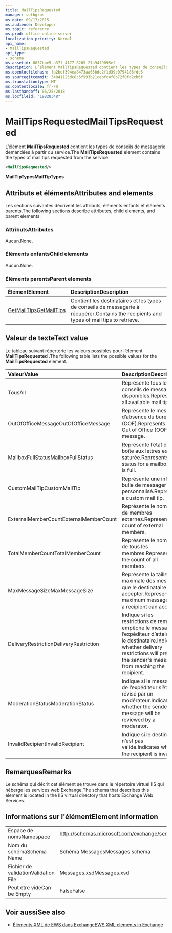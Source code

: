 ```yaml
---
title: MailTipsRequested
manager: sethgros
ms.date: 09/17/2015
ms.audience: Developer
ms.topic: reference
ms.prod: office-online-server
localization_priority: Normal
api_name:
- MailTipsRequested
api_type:
- schema
ms.assetid: 8037bbe5-a37f-4f77-8209-27a94f9095ef
description: L’élément MailTipsRequested contient les types de conseils de messagerie demandées à partir du service.
ms.openlocfilehash: fa2bef394ea8473aa65bdc2f1d39c0794186fdc6
ms.sourcegitcommit: 34041125dc8c5f993b21cebfc4f8b72f0fd2cb6f
ms.translationtype: MT
ms.contentlocale: fr-FR
ms.lasthandoff: 06/25/2018
ms.locfileid: "19828348"
---
```

# <a name="mailtipsrequested"></a><span data-ttu-id="da019-103">MailTipsRequested</span><span class="sxs-lookup"><span data-stu-id="da019-103">MailTipsRequested</span></span>

<span data-ttu-id="da019-104">L’élément **MailTipsRequested** contient les types de conseils de messagerie demandées à partir du service.</span><span class="sxs-lookup"><span data-stu-id="da019-104">The **MailTipsRequested** element contains the types of mail tips requested from the service.</span></span> 
  
```XML
<MailTipsRequested/>
```

 <span data-ttu-id="da019-105">**MailTipTypes**</span><span class="sxs-lookup"><span data-stu-id="da019-105">**MailTipTypes**</span></span>
## <a name="attributes-and-elements"></a><span data-ttu-id="da019-106">Attributs et éléments</span><span class="sxs-lookup"><span data-stu-id="da019-106">Attributes and elements</span></span>

<span data-ttu-id="da019-107">Les sections suivantes décrivent les attributs, éléments enfants et éléments parents.</span><span class="sxs-lookup"><span data-stu-id="da019-107">The following sections describe attributes, child elements, and parent elements.</span></span>
  
### <a name="attributes"></a><span data-ttu-id="da019-108">Attributs</span><span class="sxs-lookup"><span data-stu-id="da019-108">Attributes</span></span>

<span data-ttu-id="da019-109">Aucun.</span><span class="sxs-lookup"><span data-stu-id="da019-109">None.</span></span>
  
### <a name="child-elements"></a><span data-ttu-id="da019-110">Éléments enfants</span><span class="sxs-lookup"><span data-stu-id="da019-110">Child elements</span></span>

<span data-ttu-id="da019-111">Aucun.</span><span class="sxs-lookup"><span data-stu-id="da019-111">None.</span></span>
  
### <a name="parent-elements"></a><span data-ttu-id="da019-112">Éléments parents</span><span class="sxs-lookup"><span data-stu-id="da019-112">Parent elements</span></span>

|<span data-ttu-id="da019-113">**Élément**</span><span class="sxs-lookup"><span data-stu-id="da019-113">**Element**</span></span>|<span data-ttu-id="da019-114">**Description**</span><span class="sxs-lookup"><span data-stu-id="da019-114">**Description**</span></span>|
|:-----|:-----|
|[<span data-ttu-id="da019-115">GetMailTips</span><span class="sxs-lookup"><span data-stu-id="da019-115">GetMailTips</span></span>](getmailtips.md) <br/> |<span data-ttu-id="da019-116">Contient les destinataires et les types de conseils de messagerie à récupérer.</span><span class="sxs-lookup"><span data-stu-id="da019-116">Contains the recipients and types of mail tips to retrieve.</span></span>  <br/> |
   
## <a name="text-value"></a><span data-ttu-id="da019-117">Valeur de texte</span><span class="sxs-lookup"><span data-stu-id="da019-117">Text value</span></span>

<span data-ttu-id="da019-118">Le tableau suivant répertorie les valeurs possibles pour l’élément **MailTipsRequested** .</span><span class="sxs-lookup"><span data-stu-id="da019-118">The following table lists the possible values for the **MailTipsRequested** element.</span></span> 
  
|<span data-ttu-id="da019-119">**Valeur**</span><span class="sxs-lookup"><span data-stu-id="da019-119">**Value**</span></span>|<span data-ttu-id="da019-120">**Description**</span><span class="sxs-lookup"><span data-stu-id="da019-120">**Description**</span></span>|
|:-----|:-----|
|<span data-ttu-id="da019-121">Tous</span><span class="sxs-lookup"><span data-stu-id="da019-121">All</span></span>  <br/> |<span data-ttu-id="da019-122">Représente tous les conseils de messagerie disponibles.</span><span class="sxs-lookup"><span data-stu-id="da019-122">Represents all available mail tips.</span></span>  <br/> |
|<span data-ttu-id="da019-123">OutOfOfficeMessage</span><span class="sxs-lookup"><span data-stu-id="da019-123">OutOfOfficeMessage</span></span>  <br/> |<span data-ttu-id="da019-124">Représente le message d’absence du bureau (OOF).</span><span class="sxs-lookup"><span data-stu-id="da019-124">Represents the Out of Office (OOF) message.</span></span>  <br/> |
|<span data-ttu-id="da019-125">MailboxFullStatus</span><span class="sxs-lookup"><span data-stu-id="da019-125">MailboxFullStatus</span></span>  <br/> |<span data-ttu-id="da019-126">Représente l’état d’une boîte aux lettres est saturée.</span><span class="sxs-lookup"><span data-stu-id="da019-126">Represents the status for a mailbox that is full.</span></span>  <br/> |
|<span data-ttu-id="da019-127">CustomMailTip</span><span class="sxs-lookup"><span data-stu-id="da019-127">CustomMailTip</span></span>  <br/> |<span data-ttu-id="da019-128">Représente une info-bulle de messagerie personnalisé.</span><span class="sxs-lookup"><span data-stu-id="da019-128">Represents a custom mail tip.</span></span>  <br/> |
|<span data-ttu-id="da019-129">ExternalMemberCount</span><span class="sxs-lookup"><span data-stu-id="da019-129">ExternalMemberCount</span></span>  <br/> |<span data-ttu-id="da019-130">Représente le nombre de membres externes.</span><span class="sxs-lookup"><span data-stu-id="da019-130">Represents the count of external members.</span></span>  <br/> |
|<span data-ttu-id="da019-131">TotalMemberCount</span><span class="sxs-lookup"><span data-stu-id="da019-131">TotalMemberCount</span></span>  <br/> |<span data-ttu-id="da019-132">Représente le nombre de tous les membres.</span><span class="sxs-lookup"><span data-stu-id="da019-132">Represents the count of all members.</span></span>  <br/> |
|<span data-ttu-id="da019-133">MaxMessageSize</span><span class="sxs-lookup"><span data-stu-id="da019-133">MaxMessageSize</span></span>  <br/> |<span data-ttu-id="da019-134">Représente la taille maximale des messages que le destinataire peut accepter.</span><span class="sxs-lookup"><span data-stu-id="da019-134">Represents the maximum message size a recipient can accept.</span></span>  <br/> |
|<span data-ttu-id="da019-135">DeliveryRestriction</span><span class="sxs-lookup"><span data-stu-id="da019-135">DeliveryRestriction</span></span>  <br/> |<span data-ttu-id="da019-136">Indique si les restrictions de remise empêche le message de l’expéditeur d’atteindre le destinataire.</span><span class="sxs-lookup"><span data-stu-id="da019-136">Indicates whether delivery restrictions will prevent the sender's message from reaching the recipient.</span></span>  <br/> |
|<span data-ttu-id="da019-137">ModerationStatus</span><span class="sxs-lookup"><span data-stu-id="da019-137">ModerationStatus</span></span>  <br/> |<span data-ttu-id="da019-138">Indique si le message de l’expéditeur s’être révisé par un modérateur.</span><span class="sxs-lookup"><span data-stu-id="da019-138">Indicates whether the sender's message will be reviewed by a moderator.</span></span>  <br/> |
|<span data-ttu-id="da019-139">InvalidRecipient</span><span class="sxs-lookup"><span data-stu-id="da019-139">InvalidRecipient</span></span>  <br/> |<span data-ttu-id="da019-140">Indique si le destinataire n’est pas valide.</span><span class="sxs-lookup"><span data-stu-id="da019-140">Indicates whether the recipient is invalid.</span></span>  <br/> |
   
## <a name="remarks"></a><span data-ttu-id="da019-141">Remarques</span><span class="sxs-lookup"><span data-stu-id="da019-141">Remarks</span></span>

<span data-ttu-id="da019-142">Le schéma qui décrit cet élément se trouve dans le répertoire virtuel IIS qui héberge les services web Exchange.</span><span class="sxs-lookup"><span data-stu-id="da019-142">The schema that describes this element is located in the IIS virtual directory that hosts Exchange Web Services.</span></span>
  
## <a name="element-information"></a><span data-ttu-id="da019-143">Informations sur l'élément</span><span class="sxs-lookup"><span data-stu-id="da019-143">Element information</span></span>

|||
|:-----|:-----|
|<span data-ttu-id="da019-144">Espace de noms</span><span class="sxs-lookup"><span data-stu-id="da019-144">Namespace</span></span>  <br/> |http://schemas.microsoft.com/exchange/services/2006/messages  <br/> |
|<span data-ttu-id="da019-145">Nom du schéma</span><span class="sxs-lookup"><span data-stu-id="da019-145">Schema Name</span></span>  <br/> |<span data-ttu-id="da019-146">Schéma Messages</span><span class="sxs-lookup"><span data-stu-id="da019-146">Messages schema</span></span>  <br/> |
|<span data-ttu-id="da019-147">Fichier de validation</span><span class="sxs-lookup"><span data-stu-id="da019-147">Validation File</span></span>  <br/> |<span data-ttu-id="da019-148">Messages.xsd</span><span class="sxs-lookup"><span data-stu-id="da019-148">Messages.xsd</span></span>  <br/> |
|<span data-ttu-id="da019-149">Peut être vide</span><span class="sxs-lookup"><span data-stu-id="da019-149">Can be Empty</span></span>  <br/> |<span data-ttu-id="da019-150">False</span><span class="sxs-lookup"><span data-stu-id="da019-150">False</span></span>  <br/> |
   
## <a name="see-also"></a><span data-ttu-id="da019-151">Voir aussi</span><span class="sxs-lookup"><span data-stu-id="da019-151">See also</span></span>



- [<span data-ttu-id="da019-152">Éléments XML de EWS dans Exchange</span><span class="sxs-lookup"><span data-stu-id="da019-152">EWS XML elements in Exchange</span></span>](ews-xml-elements-in-exchange.md)

